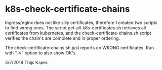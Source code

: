 # k8s-check-certificate-chains

Ingress/nginx does not like silly certificates, therefore I created two scripts to find wrong ones.
The script get-all-k8s-certificates.sh retrieves all certificates from kubernetes, and the
check-certificate-chains.sh script verifies the chain's are complete and in proper ordering.

The check-certificate-chains.sh just reports on WRONG certificates. Run with "-v" option to also show OK's.

3/7/2018 Thijs Kaper.

